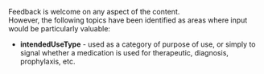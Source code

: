 <div class="stakeholder-note">

Feedback is welcome on any aspect of the content.<br>However, the following topics have been identified as areas where input would be particularly valuable:

* **intendedUseType** - used as a category of purpose of use, or simply to signal whether a medication is used for therapeutic, diagnosis, prophylaxis, etc.

</div>